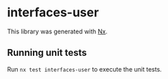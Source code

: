 # interfaces-user

This library was generated with [Nx](https://nx.dev).

## Running unit tests

Run `nx test interfaces-user` to execute the unit tests.
